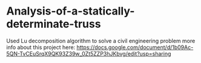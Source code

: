 # Analysis-of-a-statically-determinate-truss
Used Lu decomposition algorithm to solve a civil engineering problem
more info about this project here: https://docs.google.com/document/d/1b09Ac-5QN-TvCEuSrqX9QK93Z39w_0Zt5ZZP3hJKbvg/edit?usp=sharing
